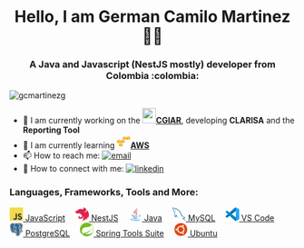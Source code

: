 <h1 align="center">Hello, I am German Camilo Martinez 🤝🏼</h1>
<h3 align="center">A Java and Javascript (NestJS mostly) developer from Colombia :colombia:</h3>

<p align="left"> <img src="https://komarev.com/ghpvc/?username=gcmartinezg&label=Profile%20views&color=5910ce&style=flat" alt="gcmartinezg" /> </p>

- 🔭 I am currently working on the <a href="https://www.cgiar.org/"> <img src="https://www.cgiar.org/wp/wp-content/themes/cgiar/assets/images/logo-04dd455e58-04dd455e58.png" width="24" height="27" />**CGIAR**</a>, developing **CLARISA** and the **Reporting Tool**
- 🌱 I am currently learning <a href="https://aws.amazon.com/es/" target="_blank" rel="noreferrer"> <img src="https://raw.githubusercontent.com/devicons/devicon/master/icons/amazonwebservices/amazonwebservices-original.svg" alt="aws" width="24" height="24"/>**AWS**</a>
- 📫 How to reach me: <a href="mailto:germancmartinez@hotmail.com" target="blank"><img src="https://img.shields.io/badge/Email%20me%20here!-5710CE?logo=maildotru" alt="email" /></a>
- 🔗 How to connect with me: <a href="https://www.linkedin.com/in/german-camilo-martinez-gelves-585606127" target="blank"><img src="https://img.shields.io/badge/Contact%20me%20here!-0077B5?logo=linkedin" alt="linkedin" /></a>

<h3 align="left">Languages, Frameworks, Tools and More:</h3>
<p align="left"> 
  <a href="https://developer.mozilla.org/en-US/docs/Web/JavaScript" target="_blank" rel="noreferrer"> <img src="https://raw.githubusercontent.com/devicons/devicon/master/icons/javascript/javascript-original.svg" alt="javascript" width="24" height="24"/> JavaScript</a>&emsp; 
  <a href="https://nestjs.com/" target="_blank" rel="noreferrer"> <img src="https://raw.githubusercontent.com/devicons/devicon/master/icons/nestjs/nestjs-plain.svg" alt="nestjs" width="24" height="24"/> NestJS</a>&emsp;
  <a href="https://www.java.com" target="_blank" rel="noreferrer"> <img src="https://raw.githubusercontent.com/devicons/devicon/master/icons/java/java-original.svg" alt="java" width="24" height="24"/> Java</a>&emsp;
  <a href="https://www.mysql.com/" target="_blank" rel="noreferrer"> <img src="https://github.com/devicons/devicon/raw/master/icons/mysql/mysql-original.svg" alt="mysql" width="24" height="24"/> MySQL</a>&emsp;
  <a href="https://code.visualstudio.com/" target="_blank" rel="noreferrer"> <img src="https://github.com/devicons/devicon/raw/master/icons/vscode/vscode-original.svg" alt="vscode" width="24" height="24"/> VS Code</a>&emsp;
  <a href="https://www.postgresql.org/" target="_blank" rel="noreferrer"> <img src="https://github.com/devicons/devicon/raw/master/icons/postgresql/postgresql-original.svg" alt="postgresql" width="24" height="24"/> PostgreSQL</a>&emsp;
  <a href="https://spring.io/tools" target="_blank" rel="noreferrer"> <img src="https://github.com/devicons/devicon/raw/master/icons/spring/spring-original.svg" alt="sts" width="24" height="24"/> Spring Tools Suite</a>&emsp;
  <a href="https://ubuntu.com/" target="_blank" rel="noreferrer"> <img src="https://github.com/devicons/devicon/raw/master/icons/ubuntu/ubuntu-plain.svg" alt="ubuntu" width="24" height="24"/> Ubuntu</a>&emsp;
</p>
<!--
**gcmartinezg/gcmartinezg** is a ✨ _special_ ✨ repository because its `README.md` (this file) appears on your GitHub profile.

Here are some ideas to get you started:

- 🔭 I’m currently working on ...
- 🌱 I’m currently learning ...
- 👯 I’m looking to collaborate on ...
- 🤔 I’m looking for help with ...
- 💬 Ask me about ...
- 📫 How to reach me: ...
- 😄 Pronouns: ...
- ⚡ Fun fact: ...
-->
